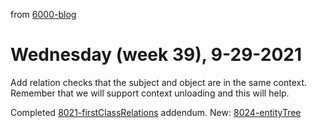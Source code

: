 from [6000-blog](../../../6000-blog.md)
# Wednesday (week 39), 9-29-2021
Add relation checks that the subject and object are in the same context. Remember that we will support context unloading and this will help.

Completed [8021-firstClassRelations](../2138/8021-firstClassRelations.md) addendum.
New: [8024-entityTree](../../../../8activities/8024-entityTree.md)